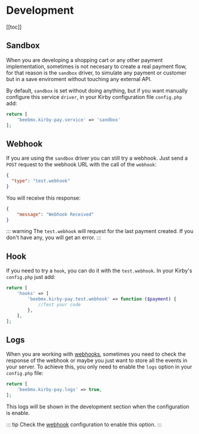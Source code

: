 # Development

[[toc]]

## Sandbox

When you are developing a shopping cart or any other payment implementation, sometimes is not necesary to create a real payment flow, for that reason is the `sandbox` driver, to simulate any payment or customer but in a save enviroment without touching any external API.

By default, `sandbox` is set without doing anything, but if you want manually configure this service `driver`, in your Kirby configuration file `config.php` add: 

```php
return [
    'beebmx.kirby-pay.service' => 'sandbox'
];
```

## Webhook

If you are using the `sandbox` driver you can still try a webhook. Just send a `POST` request to the webhook URL with the call of the `webhook`:

```json
{
  "type": "test.webhook"
}
```

You will receive this response:

```json
{
    "message": "Webhook Received"
}
```

::: warning
The `test.webhook` will request for the last payment created. If you don't have any, you will get an error. 
:::


## Hook

If you need to try a `hook`, you can do it with the `test.webhook`. In your Kirby's `config.php` just add:

```php
return [
    'hooks' => [
        'beebmx.kirby-pay.test.webhook' => function ($payment) {
            //Test your code
        },
    ],
];
```

## Logs

When you are working with [webhooks](webhooks), sometimes you need to check the response of the webhook or maybe you just want to store all the events in your server.
To achieve this, you only need to enable the `logs` option in your `config.php` file:

```php
return [
    'beebmx.kirby-pay.logs' => true,
];
```

This logs will be shown in the development section when the configuration is enable.

::: tip
Check the [webhook](webhooks) configuration to enable this option.
:::
